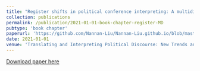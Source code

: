 ```yaml
---
title: "Register shifts in political conference interpreting: A multidimensional analysis"
collection: publications
permalink: /publication/2021-01-01-book-chapter-register-MD
pubtype: 'book chapter'
paperurl: 'https://github.com/Nannan-Liu/Nannan-Liu.github.io/blob/master/files/Liu%202021-Register%20shifts%20in%20political%20conference%20interpreting.pdf'
date: 2021-01-01
venue: 'Translating and Interpreting Political Discourse: New Trends and Perspectives'
---
```


[Download paper here](https://github.com/Nannan-Liu/Nannan-Liu.github.io/blob/master/files/Liu%202021-Register%20shifts%20in%20political%20conference%20interpreting.pdf)
